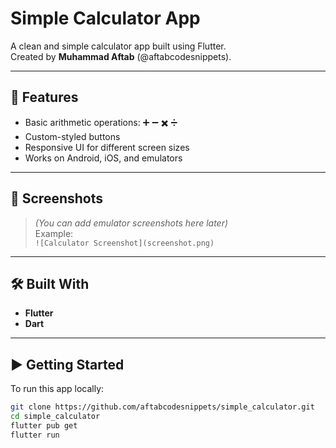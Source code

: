 # Simple Calculator App

A clean and simple calculator app built using Flutter.  
Created by **Muhammad Aftab** (@aftabcodesnippets).

---

## 🚀 Features

- Basic arithmetic operations: ➕ ➖ ✖️ ➗
- Custom-styled buttons
- Responsive UI for different screen sizes
- Works on Android, iOS, and emulators

---

## 📸 Screenshots

> *(You can add emulator screenshots here later)*  
> Example:  
> `![Calculator Screenshot](screenshot.png)`

---

## 🛠️ Built With

- **Flutter**  
- **Dart**

---

## ▶️ Getting Started

To run this app locally:

```bash
git clone https://github.com/aftabcodesnippets/simple_calculator.git
cd simple_calculator
flutter pub get
flutter run

